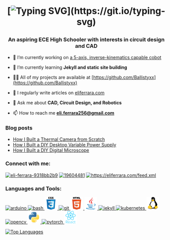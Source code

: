 <h1 align="center">
  
  [![Typing SVG](https://readme-typing-svg.demolab.com?font=Fira+Code&size=36&duration=1500&pause=1000&color=FFFFFF&center=true&vCenter=true&repeat=false&width=600&height=60&lines=Hi+%F0%9F%91%8B%2C+I'm+Eli+Ferrara.)](https://git.io/typing-svg)
  
</h1>


<h3 align="center">An aspiring ECE High Schooler with interests in circuit design and CAD</h3>

- 🔭 I’m currently working on [a 5-axis, inverse-kinematics capable cobot](https://github.com/Ballistyxx/Bucky-Arm)

- 🌱 I’m currently learning **Jekyll and static site building**

- 👨‍💻 All of my projects are available at [https://github.com/Ballistyxx](https://github.com/Ballistyxx)

- 📝 I regularly write articles on [eliferrara.com](https://eliferrara.com)

- 💬 Ask me about **CAD, Circuit Design, and Robotics**

- 📫 How to reach me **eli.ferrara256@gmail.com**

### Blog posts
<!-- BLOG-POST-LIST:START -->
- [How I Built a Thermal Camera from Scratch](https://eliferrara.com/2025/02/15/Thermal_Camera.html)
- [How I Built a DIY Desktop Variable Power Supply](https://eliferrara.com/2025/01/15/Desktop_Power_Supply.html)
- [How I Built a DIY Digital Microscope](https://eliferrara.com/2025/01/02/Digital_Microscope.html)
<!-- BLOG-POST-LIST:END -->

<h3 align="left">Connect with me:</h3>
<p align="left">
<a href="https://linkedin.com/in/eli-ferrara-9318bb2b9" target="blank"><img align="center" src="https://raw.githubusercontent.com/rahuldkjain/github-profile-readme-generator/master/src/images/icons/Social/linked-in-alt.svg" alt="eli-ferrara-9318bb2b9" height="30" width="40" /></a>
<a href="https://stackoverflow.com/users/19604481" target="blank"><img align="center" src="https://raw.githubusercontent.com/rahuldkjain/github-profile-readme-generator/master/src/images/icons/Social/stack-overflow.svg" alt="19604481" height="30" width="40" /></a>
<a href="https://eliferrara.com/feed.xml" target="blank"><img align="center" src="https://raw.githubusercontent.com/rahuldkjain/github-profile-readme-generator/master/src/images/icons/Social/rss.svg" alt="https://eliferrara.com/feed.xml" height="30" width="40" /></a>
</p>

<h3 align="left">Languages and Tools:</h3>
<p align="left"> <a href="https://www.arduino.cc/" target="_blank" rel="noreferrer"> <img src="https://cdn.worldvectorlogo.com/logos/arduino-1.svg" alt="arduino" width="40" height="40"/> </a> <a href="https://www.gnu.org/software/bash/" target="_blank" rel="noreferrer"> <img src="https://www.vectorlogo.zone/logos/gnu_bash/gnu_bash-icon.svg" alt="bash" width="40" height="40"/> </a> <a href="https://www.w3schools.com/css/" target="_blank" rel="noreferrer"> <img src="https://raw.githubusercontent.com/devicons/devicon/master/icons/css3/css3-original-wordmark.svg" alt="css3" width="40" height="40"/> </a> <a href="https://git-scm.com/" target="_blank" rel="noreferrer"> <img src="https://www.vectorlogo.zone/logos/git-scm/git-scm-icon.svg" alt="git" width="40" height="40"/> </a> <a href="https://www.w3.org/html/" target="_blank" rel="noreferrer"> <img src="https://raw.githubusercontent.com/devicons/devicon/master/icons/html5/html5-original-wordmark.svg" alt="html5" width="40" height="40"/> </a> <a href="https://www.java.com" target="_blank" rel="noreferrer"> <img src="https://raw.githubusercontent.com/devicons/devicon/master/icons/java/java-original.svg" alt="java" width="40" height="40"/> </a> <a href="https://jekyllrb.com/" target="_blank" rel="noreferrer"> <img src="https://www.vectorlogo.zone/logos/jekyllrb/jekyllrb-icon.svg" alt="jekyll" width="40" height="40"/> </a> <a href="https://kubernetes.io" target="_blank" rel="noreferrer"> <img src="https://www.vectorlogo.zone/logos/kubernetes/kubernetes-icon.svg" alt="kubernetes" width="40" height="40"/> </a> <a href="https://www.linux.org/" target="_blank" rel="noreferrer"> <img src="https://raw.githubusercontent.com/devicons/devicon/master/icons/linux/linux-original.svg" alt="linux" width="40" height="40"/> </a> <a href="https://opencv.org/" target="_blank" rel="noreferrer"> <img src="https://www.vectorlogo.zone/logos/opencv/opencv-icon.svg" alt="opencv" width="40" height="40"/> </a> <a href="https://www.python.org" target="_blank" rel="noreferrer"> <img src="https://raw.githubusercontent.com/devicons/devicon/master/icons/python/python-original.svg" alt="python" width="40" height="40"/> </a> <a href="https://pytorch.org/" target="_blank" rel="noreferrer"> <img src="https://www.vectorlogo.zone/logos/pytorch/pytorch-icon.svg" alt="pytorch" width="40" height="40"/> </a> <a href="https://reactjs.org/" target="_blank" rel="noreferrer"> <img src="https://raw.githubusercontent.com/devicons/devicon/master/icons/react/react-original-wordmark.svg" alt="react" width="40" height="40"/> </a> </p>


[![Top Languages](https://github-readme-stats.vercel.app/api/top-langs/?username=Ballistyxx&layout=compact&theme=vision-friendly-dark)](https://github.com/anuraghazra/github-readme-stats)

